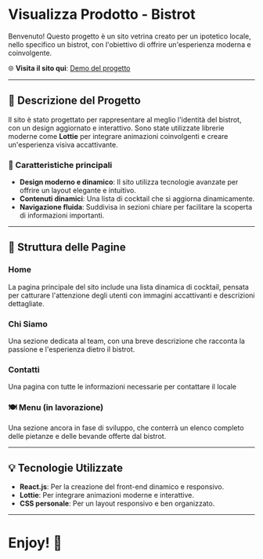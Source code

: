 # Visualizza Prodotto - Bistrot

Benvenuto! Questo progetto è un sito vetrina creato per un ipotetico locale, nello specifico un bistrot, con l'obiettivo di offrire un'esperienza moderna e coinvolgente.

🌐 **Visita il sito qui**: [Demo del progetto](https://bistrot-tcc.netlify.app/)

---

## 📖 Descrizione del Progetto

Il sito è stato progettato per rappresentare al meglio l'identità del bistrot, con un design aggiornato e interattivo. Sono state utilizzate librerie moderne come **Lottie** per integrare animazioni coinvolgenti e creare un'esperienza visiva accattivante.

### 🌟 Caratteristiche principali
- **Design moderno e dinamico**: 
  Il sito utilizza tecnologie avanzate per offrire un layout elegante e intuitivo.
- **Contenuti dinamici**: 
  Una lista di cocktail che si aggiorna dinamicamente.
- **Navigazione fluida**: 
  Suddivisa in sezioni chiare per facilitare la scoperta di informazioni importanti.

---

## 📄 Struttura delle Pagine

###  **Home**
  La pagina principale del sito include una lista dinamica di cocktail, pensata per catturare l'attenzione degli utenti con immagini accattivanti e descrizioni dettagliate.

###  **Chi Siamo**
  Una sezione dedicata al team, con una breve descrizione che racconta la passione e l'esperienza dietro il bistrot.

### **Contatti**
  Una pagina con tutte le informazioni necessarie per contattare il locale

### 🍽 **Menu** (in lavorazione)
  Una sezione ancora in fase di sviluppo, che conterrà un elenco completo delle pietanze e delle bevande offerte dal bistrot.

---

## 💡 Tecnologie Utilizzate

- **React.js**: Per la creazione del front-end dinamico e responsivo.
- **Lottie**: Per integrare animazioni moderne e interattive.
- **CSS personale**: Per un layout responsivo e ben organizzato.

---

# Enjoy! 🎉
